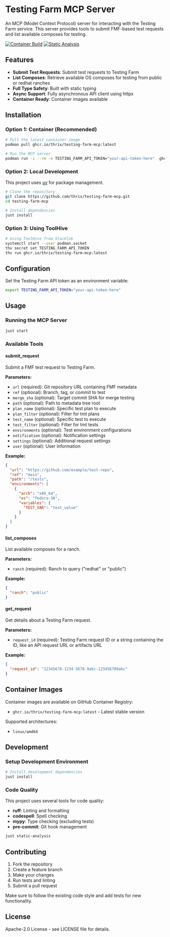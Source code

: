 # Testing Farm MCP Server

An MCP (Model Context Protocol) server for interacting with the Testing Farm service. This server provides tools to submit FMF-based test requests and list available composes for testing.

[![Container Build](https://img.shields.io/badge/container-passing-brightgreen)](https://ghcr.io/thrix/testing-farm-mcp:latest)
[![Static Analysis](https://github.com/thrix/testing-farm-mcp/actions/workflows/static-analysis.yml/badge.svg)](https://github.com/thrix/testing-farm-mcp/actions/workflows/static-analysis.yml)

## Features

- **Submit Test Requests**: Submit test requests to Testing Farm
- **List Composes**: Retrieve available OS composes for testing from public or redhat ranches
- **Full Type Safety**: Built with static typing
- **Async Support**: Fully asynchronous API client using httpx
- **Container Ready**: Container images available

## Installation

### Option 1: Container (Recommended)

```bash
# Pull the latest container image
podman pull ghcr.io/thrix/testing-farm-mcp:latest

# Run the MCP server
podman run -i --rm -e TESTING_FARM_API_TOKEN="your-api-token-here"  ghcr.io/thrix/testing-farm-mcp:latest
```

### Option 2: Local Development

This project uses [uv](https://github.com/astral-sh/uv) for package management.

```bash
# Clone the repository
git clone https://github.com/thrix/testing-farm-mcp.git
cd testing-farm-mcp

# Install dependencies
just install
```

### Option 3: Using ToolHive

```bash
# Using ToolHive from Stacklok
systemctl start --user podman.socket
thv secret set TESTING_FARM_API_TOKEN
thv run ghcr.io/thrix/testing-farm-mcp:latest
```

## Configuration

Set the Testing Farm API token as an environment variable:

```bash
export TESTING_FARM_API_TOKEN="your-api-token-here"
```

## Usage

### Running the MCP Server

```bash
just start
```

### Available Tools

#### submit_request

Submit a FMF test request to Testing Farm.

**Parameters:**
- `url` (required): Git repository URL containing FMF metadata
- `ref` (optional): Branch, tag, or commit to test
- `merge_sha` (optional): Target commit SHA for merge testing
- `path` (optional): Path to metadata tree root
- `plan_name` (optional): Specific test plan to execute
- `plan_filter` (optional): Filter for tmt plans
- `test_name` (optional): Specific test to execute
- `test_filter` (optional): Filter for tmt tests
- `environments` (optional): Test environment configurations
- `notification` (optional): Notification settings
- `settings` (optional): Additional request settings
- `user` (optional): User information

**Example:**
```json
{
  "url": "https://github.com/example/test-repo",
  "ref": "main",
  "path": "/tests",
  "environments": [
    {
      "arch": "x86_64",
      "os": "fedora-38",
      "variables": {
        "TEST_VAR": "test_value"
      }
    }
  ]
}
```

#### list_composes

List available composes for a ranch.

**Parameters:**
- `ranch` (required): Ranch to query ("redhat" or "public")

**Example:**
```json
{
  "ranch": "public"
}
```

#### get_request

Get details about a Testing Farm request.

**Parameters:**
- `request_id` (required): Testing Farm request ID or a string containing the ID, like an API request URL or artifacts URL

**Example:**
```json
{
  "request_id": "12345678-1234-5678-9abc-123456789abc"
}
```

## Container Images

Container images are available on GitHub Container Registry:

- `ghcr.io/thrix/testing-farm-mcp:latest` - Latest stable version

Supported architectures:
- `linux/amd64`

## Development

### Setup Development Environment

```bash
# Install development dependencies
just install
```

### Code Quality

This project uses several tools for code quality:

- **ruff**: Linting and formatting
- **codespell**: Spell checking
- **mypy**: Type checking (excluding tests)
- **pre-commit**: Git hook management

```bash
just static-analysis
```

## Contributing

1. Fork the repository
2. Create a feature branch
3. Make your changes
4. Run tests and linting
5. Submit a pull request

Make sure to follow the existing code style and add tests for new functionality.

## License

Apache-2.0 License - see LICENSE file for details.
